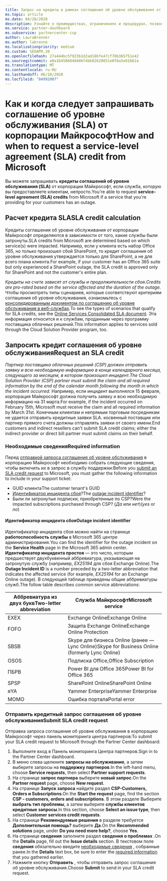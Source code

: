 ```yaml
---
title: Запрос на кредиты в рамках соглашения об уровне обслуживания от Майкрософт
ms.topic: article
ms.date: 04/28/2020
description: Узнайте о преимуществах, ограничениях и процедурах, позволяющих запросить кредит соглашения об уровне обслуживания от корпорации Майкрософт, если ваши клиенты испытывают сбой в работе службы.
ms.service: partner-dashboard
ms.subservice: partnercenter-csp
author: LauraBrenner
ms.author: labrenne
ms.localizationpriority: medium
ms.custom: SEOAPR.20
ms.openlocfilehash: 27a444bc5f923b1d2ad18bfe47cf70b365751e42
ms.sourcegitcommit: e0a1b4506840486f4bb82620051e0f6a5e81662a
ms.translationtype: MT
ms.contentlocale: ru-RU
ms.lasthandoff: 06/18/2020
ms.locfileid: "84992007"
---
```

# <a name="how-and-when-to-request-a-service-level-agreement-sla-credit-from-microsoft"></a><span data-ttu-id="61920-103">Как и когда следует запрашивать соглашение об уровне обслуживания (SLA) от корпорации Майкрософт</span><span class="sxs-lookup"><span data-stu-id="61920-103">How and when to request a service-level agreement (SLA) credit from Microsoft</span></span>

<span data-ttu-id="61920-104">Вы можете запрашивать **кредиты соглашений об уровне обслуживания (SLA)** от корпорации Майкрософт, если служба, которую вы предоставляете клиентам, непросто.</span><span class="sxs-lookup"><span data-stu-id="61920-104">You're able to request **service-level agreement (SLA) credits** from Microsoft if a service that you're providing for your customers has an outage.</span></span>

## <a name="sla-credit-calculation"></a><span data-ttu-id="61920-105">Расчет кредита SLA</span><span class="sxs-lookup"><span data-stu-id="61920-105">SLA credit calculation</span></span>

<span data-ttu-id="61920-106">Кредиты соглашения об уровне обслуживания от корпорации Майкрософт определяются в зависимости от того, какие службы были затронуты.</span><span class="sxs-lookup"><span data-stu-id="61920-106">SLA credits from Microsoft are determined based on which service(s) were impacted.</span></span> <span data-ttu-id="61920-107">Например, если у клиента есть набор Office 365, но только произошел сбой SharePoint, то кредит соглашения об уровне обслуживания утверждается только для SharePoint, а не для всего плана клиента.</span><span class="sxs-lookup"><span data-stu-id="61920-107">For example, if your customer has an Office 365 suite but only experienced a SharePoint outage, the SLA credit is approved only for SharePoint and not the customer's entire plan.</span></span>

<span data-ttu-id="61920-108">*Кредиты на счете зависят от службы и продолжительности сбоя.*</span><span class="sxs-lookup"><span data-stu-id="61920-108">*Credits are pro-rated based on the service affected and the duration of the outage.*</span></span> <span data-ttu-id="61920-109">Чтобы просмотреть типы сценариев, которые соответствуют критериям соглашения об уровне обслуживания, ознакомьтесь с [консолидированным документом по соглашению об уровне обслуживания в веб-службах](http://www.microsoftvolumelicensing.com/DocumentSearch.aspx?Mode=3&DocumentTypeId=37).</span><span class="sxs-lookup"><span data-stu-id="61920-109">To see the types of scenarios that qualify for SLA credits, see the [Online Services Consolidated SLA document](http://www.microsoftvolumelicensing.com/DocumentSearch.aspx?Mode=3&DocumentTypeId=37).</span></span> <span data-ttu-id="61920-110">Эта информация относится и к службам, проданным через программу поставщика облачных решений.</span><span class="sxs-lookup"><span data-stu-id="61920-110">This information applies to services sold through the Cloud Solution Provider program, too.</span></span>

## <a name="request-an-sla-credit"></a><span data-ttu-id="61920-111">Запросить кредит соглашения об уровне обслуживания</span><span class="sxs-lookup"><span data-stu-id="61920-111">Request an SLA credit</span></span>

<span data-ttu-id="61920-112">*Партнер поставщика облачных решений (CSP) должен отправить заявку и всю необходимую информацию в конце календарного месяца, следующего за месяцем, в котором произошел инцидент.*</span><span class="sxs-lookup"><span data-stu-id="61920-112">*The Cloud Solution Provider (CSP) partner must submit the claim and all required information by the end of the calendar month following the month in which the incident occurred.*</span></span> <span data-ttu-id="61920-113">Например, если инцидент выполнялся 15 февраля, корпорация Майкрософт должна получить заявку и всю необходимую информацию на 31 марта.</span><span class="sxs-lookup"><span data-stu-id="61920-113">For example, if the incident occurred on February 15th, Microsoft must receive the claim and all required information by March 31st.</span></span> <span data-ttu-id="61920-114">Конечным клиентам и непрямым торговым посредникам не удается отправить кредитные заявки SLA. косвенный поставщик или партнер прямого счета должны отправлять заявки от своего имени.</span><span class="sxs-lookup"><span data-stu-id="61920-114">End customers and indirect resellers can't submit SLA credit claims; either the indirect provider or direct bill partner must submit claims on their behalf.</span></span>

### <a name="required-information"></a><span data-ttu-id="61920-115">Необходимые сведения</span><span class="sxs-lookup"><span data-stu-id="61920-115">Required information</span></span>

<span data-ttu-id="61920-116">Перед [отправкой запроса соглашения об уровне обслуживания](#submit-sla-credit-request) в корпорацию Майкрософт необходимо собрать следующие сведения, чтобы включить их в запрос в службу поддержки:</span><span class="sxs-lookup"><span data-stu-id="61920-116">Before you [submit an SLA credit request](#submit-sla-credit-request) to Microsoft, you must gather the following information to include in your support ticket:</span></span>

- <span data-ttu-id="61920-117">GUID клиента</span><span class="sxs-lookup"><span data-stu-id="61920-117">The customer tenant's GUID</span></span>
- <span data-ttu-id="61920-118">[Идентификатор инцидента сбоя](#outage-incident-identifier)?</span><span class="sxs-lookup"><span data-stu-id="61920-118">The [outage incident identifier](#outage-incident-identifier)?</span></span>
- <span data-ttu-id="61920-119">Были ли затронутые подписки, приобретенные по CSP?</span><span class="sxs-lookup"><span data-stu-id="61920-119">Were the impacted subscriptions purchased through CSP?</span></span> <span data-ttu-id="61920-120">(*Да* или *нет*)</span><span class="sxs-lookup"><span data-stu-id="61920-120">(*yes* or *no*)</span></span>

#### <a name="outage-incident-identifier"></a><span data-ttu-id="61920-121">Идентификатор инцидента сбоя</span><span class="sxs-lookup"><span data-stu-id="61920-121">Outage incident identifier</span></span>

<span data-ttu-id="61920-122">Идентификатор инцидента сбоя можно найти на странице **работоспособность службы** в Microsoft 365 центре администрирования.</span><span class="sxs-lookup"><span data-stu-id="61920-122">You can find the identifier for the outage incident on the **Service Health** page in the Microsoft 365 admin center.</span></span> <span data-ttu-id="61920-123">**Идентификатор инцидента простоя** — это число, которым предшествует двухбуквенный аббревиатура, указывающая на затронутую службу (например, *EX25194* для сбоя Exchange Online).</span><span class="sxs-lookup"><span data-stu-id="61920-123">The **Outage Incident ID** is a number preceded by a two-letter abbreviation that indicates the affected service (for example, *EX25194* for an Exchange Online outage).</span></span> <span data-ttu-id="61920-124">В следующей таблице приведены общие аббревиатуры служб.</span><span class="sxs-lookup"><span data-stu-id="61920-124">The follow table describes common service abbreviations:</span></span>

| <span data-ttu-id="61920-125">Аббревиатура из двух букв</span><span class="sxs-lookup"><span data-stu-id="61920-125">Two-letter abbreviation</span></span> | <span data-ttu-id="61920-126">Служба Майкрософт</span><span class="sxs-lookup"><span data-stu-id="61920-126">Microsoft service</span></span> |
| ----------------------- | ----------------- |
| <span data-ttu-id="61920-127">EX</span><span class="sxs-lookup"><span data-stu-id="61920-127">EX</span></span> | <span data-ttu-id="61920-128">Exchange Online</span><span class="sxs-lookup"><span data-stu-id="61920-128">Exchange Online</span></span> |
| <span data-ttu-id="61920-129">FO</span><span class="sxs-lookup"><span data-stu-id="61920-129">FO</span></span> | <span data-ttu-id="61920-130">Защита Exchange Online</span><span class="sxs-lookup"><span data-stu-id="61920-130">Exchange Online Protection</span></span> |
| <span data-ttu-id="61920-131">SB</span><span class="sxs-lookup"><span data-stu-id="61920-131">SB</span></span> | <span data-ttu-id="61920-132">Skype для бизнеса Online (ранее — Lync Online)</span><span class="sxs-lookup"><span data-stu-id="61920-132">Skype for Business Online (formerly Lync Online)</span></span> |
| <span data-ttu-id="61920-133">OS</span><span class="sxs-lookup"><span data-stu-id="61920-133">OS</span></span> | <span data-ttu-id="61920-134">Подписка Office,</span><span class="sxs-lookup"><span data-stu-id="61920-134">Office Subscription</span></span> |
| <span data-ttu-id="61920-135">ПБ</span><span class="sxs-lookup"><span data-stu-id="61920-135">PB</span></span> | <span data-ttu-id="61920-136">Power BI для Office 365</span><span class="sxs-lookup"><span data-stu-id="61920-136">Power BI for Office 365</span></span> |
| <span data-ttu-id="61920-137">SP</span><span class="sxs-lookup"><span data-stu-id="61920-137">SP</span></span> | <span data-ttu-id="61920-138">SharePoint Online</span><span class="sxs-lookup"><span data-stu-id="61920-138">SharePoint Online</span></span> |
| <span data-ttu-id="61920-139">я</span><span class="sxs-lookup"><span data-stu-id="61920-139">YA</span></span> | <span data-ttu-id="61920-140">Yammer Enterprise</span><span class="sxs-lookup"><span data-stu-id="61920-140">Yammer Enterprise</span></span> |
| <span data-ttu-id="61920-141">MO</span><span class="sxs-lookup"><span data-stu-id="61920-141">MO</span></span> | <span data-ttu-id="61920-142">Ошибка портала</span><span class="sxs-lookup"><span data-stu-id="61920-142">Portal error</span></span> |

### <a name="submit-sla-credit-request"></a><span data-ttu-id="61920-143">Отправить кредитный запрос соглашения об уровне обслуживания</span><span class="sxs-lookup"><span data-stu-id="61920-143">Submit SLA credit request</span></span>

<span data-ttu-id="61920-144">Отправка запроса соглашения об уровне обслуживания в корпорацию Майкрософт через панель мониторинга центра партнеров:</span><span class="sxs-lookup"><span data-stu-id="61920-144">To submit your SLA credit request to Microsoft through the Partner Center dashboard:</span></span>

1. <span data-ttu-id="61920-145">Выполните вход в Панель мониторинга Центра партнеров.</span><span class="sxs-lookup"><span data-stu-id="61920-145">Sign in to the Partner Center dashboard.</span></span>
2. <span data-ttu-id="61920-146">В меню слева щелкните **запросы на обслуживание**, а затем выберите запросы на **поддержку партнеров**.</span><span class="sxs-lookup"><span data-stu-id="61920-146">In the left-hand menu, choose **Service requests**, then select **Partner support requests**.</span></span>
3. <span data-ttu-id="61920-147">На странице **запрос партнера** выберите **новый запрос**.</span><span class="sxs-lookup"><span data-stu-id="61920-147">On the **Partner request** page, choose **New request**.</span></span>
4. <span data-ttu-id="61920-148">На странице **Запуск запроса** найдите раздел **CSP-Customers, Orders и Subscriptions**.</span><span class="sxs-lookup"><span data-stu-id="61920-148">On the **Start the request** page, find the section **CSP - customers, orders and subscriptions**.</span></span> <span data-ttu-id="61920-149">В этом разделе Выберите **выбрать тип проблемы**, а затем выберите **службы клиентов кредитные запросы**.</span><span class="sxs-lookup"><span data-stu-id="61920-149">In this section, choose **Select an issue type**, then select **Customer services credit requests**.</span></span>
5. <span data-ttu-id="61920-150">На странице **Рекомендуемые решения** в разделе требуется **Дополнительная помощь?** выберите **Да**.</span><span class="sxs-lookup"><span data-stu-id="61920-150">On the **Recommended solutions** page, under **Do you need more help?**, choose **Yes**.</span></span>
6. <span data-ttu-id="61920-151">На странице **сведения** заполните раздел **сведения о проблемах** .</span><span class="sxs-lookup"><span data-stu-id="61920-151">On the **Details** page, fill out the **Issue details** section.</span></span> <span data-ttu-id="61920-152">В текстовом поле **сведения** обязательно введите [необходимые сведения](#required-information) , собранные ранее.</span><span class="sxs-lookup"><span data-stu-id="61920-152">In the **Details** text box, be sure to enter the [required information](#required-information) that you gathered earlier.</span></span>
7. <span data-ttu-id="61920-153">Нажмите кнопку **Отправить** , чтобы отправить запрос соглашения об уровне обслуживания.</span><span class="sxs-lookup"><span data-stu-id="61920-153">Choose **Submit** to send in your SLA credit request.</span></span>
